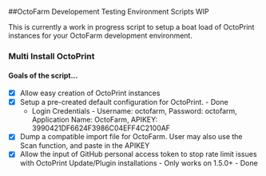 ##OctoFarm Developement Testing Environment Scripts WIP

This is currently a work in progress script to setup a boat load of OctoPrint instances for your OctoFarm development environment.

### Multi Install OctoPrint
#### Goals of the script...
- [x] Allow easy creation of OctoPrint instances
- [x] Setup a pre-created default configuration for OctoPrint. - Done
   - Login Credentials - Username: octofarm, Password: octofarm, Application Name: OctoFarm, APIKEY: 3990421DF6624F3986C04EFF4C2100AF
- [x] Dump a compatible import file for OctoFarm. User may also use the Scan function, and paste in the APIKEY
- [x] Allow the input of GitHub personal access token to stop rate limit issues with OctoPrint Update/Plugin installations - Only works on 1.5.0+ - Done
